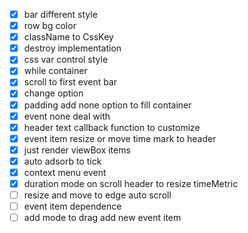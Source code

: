 - [x] bar different style
- [x] row bg color
- [x] className to CssKey
- [x] destroy implementation
- [x] css var control style
- [x] while container
- [x] scroll to first event bar
- [x] change option
- [x] padding add none option to fill container
- [x] event none deal with
- [x] header text callback function to customize
- [x] event item resize or move time mark to header
- [x] just render viewBox items
- [x] auto adsorb to tick
- [x] context menu event
- [x] duration mode on scroll header to resize timeMetric
- [ ] resize and move to edge auto scroll
- [ ] event item dependence
- [ ] add mode to drag add new event item
